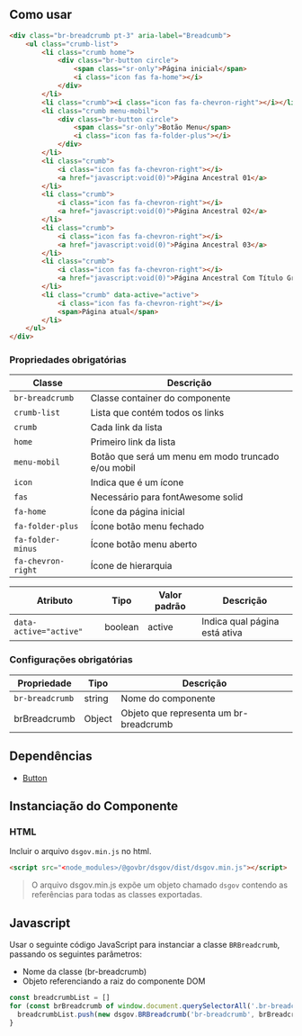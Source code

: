 [version]: # (7.2.5)

## Como usar

```html
<div class="br-breadcrumb pt-3" aria-label="Breadcumb">
    <ul class="crumb-list">
        <li class="crumb home">
            <div class="br-button circle">
                <span class="sr-only">Página inicial</span>
                <i class="icon fas fa-home"></i>
            </div>
        </li>
        <li class="crumb"><i class="icon fas fa-chevron-right"></i></li>
        <li class="crumb menu-mobil">
            <div class="br-button circle">
                <span class="sr-only">Botão Menu</span>
                <i class="icon fas fa-folder-plus"></i>
            </div>
        </li>
        <li class="crumb">
            <i class="icon fas fa-chevron-right"></i>
            <a href="javascript:void(0)">Página Ancestral 01</a>
        </li>
        <li class="crumb">
            <i class="icon fas fa-chevron-right"></i>
            <a href="javascript:void(0)">Página Ancestral 02</a>
        </li>
        <li class="crumb">
            <i class="icon fas fa-chevron-right"></i>
            <a href="javascript:void(0)">Página Ancestral 03</a>
        </li>
        <li class="crumb">
            <i class="icon fas fa-chevron-right"></i>
            <a href="javascript:void(0)">Página Ancestral Com Título Grande</a>
        </li>
        <li class="crumb" data-active="active">
            <i class="icon fas fa-chevron-right"></i>
            <span>Página atual</span>
        </li>
    </ul>
</div>
```

### Propriedades obrigatórias

| Classe             | Descrição                                          |
| ------------------ | -------------------------------------------------- |
| `br-breadcrumb`    | Classe container do componente                     |
| `crumb-list`       | Lista que contém todos os links                    |
| `crumb`            | Cada link da lista                                 |
| `home`             | Primeiro link da lista                             |
| `menu-mobil`       | Botão que será um menu em modo truncado e/ou mobil |
| `icon`             | Indica que é um ícone                              |
| `fas`              | Necessário para fontAwesome solid                  |
| `fa-home`          | Ícone da página inicial                            |
| `fa-folder-plus`   | Ícone botão menu fechado                           |
| `fa-folder-minus`  | Ícone botão menu aberto                            |
| `fa-chevron-right` | Ícone de hierarquia                                |

| Atributo               | Tipo    | Valor padrão | Descrição                     |
| ---------------------- | ------- | ------------ | ----------------------------- |
| `data-active="active"` | boolean | active       | Indica qual página está ativa |

### Configurações obrigatórias

| Propriedade     | Tipo   | Descrição                              |
| --------------- | ------ | -------------------------------------- |
| `br-breadcrumb` | string | Nome do componente                     |
| brBreadcrumb    | Object | Objeto que representa um br-breadcrumb |

## Dependências

- [Button](/ds/components/button)

## Instanciação do Componente

### HTML

Incluir o arquivo `dsgov.min.js` no html.

```html
<script src="<node_modules>/@govbr/dsgov/dist/dsgov.min.js"></script>
```

> O arquivo dsgov.min.js expõe um objeto chamado `dsgov` contendo as referências para todas as classes exportadas.

## Javascript

Usar o seguinte código JavaScript para instanciar a classe `BRBreadcrumb`, passando os seguintes parâmetros:

- Nome da classe (br-breadcrumb)
- Objeto referenciando a raiz do componente DOM

```javascript
const breadcrumbList = []
for (const brBreadcrumb of window.document.querySelectorAll('.br-breadcrumb')) {
  breadcrumbList.push(new dsgov.BRBreadcrumb('br-breadcrumb', brBreadcrumb))
}
```
